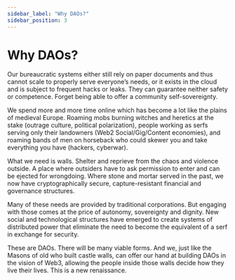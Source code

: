 ```yaml
---
sidebar_label: "Why DAOs?"
sidebar_position: 3
---
```


# Why DAOs?

Our bureaucratic systems either still rely on paper documents and thus cannot scale to properly serve everyone’s needs, or it exists in the cloud and is subject to frequent hacks or leaks. They can guarantee neither safety or competence. Forget being able to offer a community self-sovereignty.

We spend more and more time online which has become a lot like the plains of medieval Europe. Roaming mobs burning witches and heretics at the stake (outrage culture, political polarization), people working as serfs serving only their landowners (Web2 Social/Gig/Content economies), and roaming bands of men on horseback who could skewer you and take everything you have (hackers, cyberwar).

What we need is walls. Shelter and reprieve from the chaos and violence outside. A place where outsiders have to ask permission to enter and can be ejected for wrongdoing. Where stone and mortar served in the past, we now have cryptographically secure, capture-resistant financial and governance structures.

Many of these needs are provided by traditional corporations. But engaging with those comes at the price of autonomy, sovereignty and dignity. New social and technological structures have emerged to create systems of distributed power that eliminate the need to become the equivalent of a serf in exchange for security.

These are DAOs. There will be many viable forms. And we, just like the Masons of old who built castle walls, can offer our hand at building DAOs in the vision of Web3, allowing the people inside those walls decide how they live their lives. This is a new renaissance.
